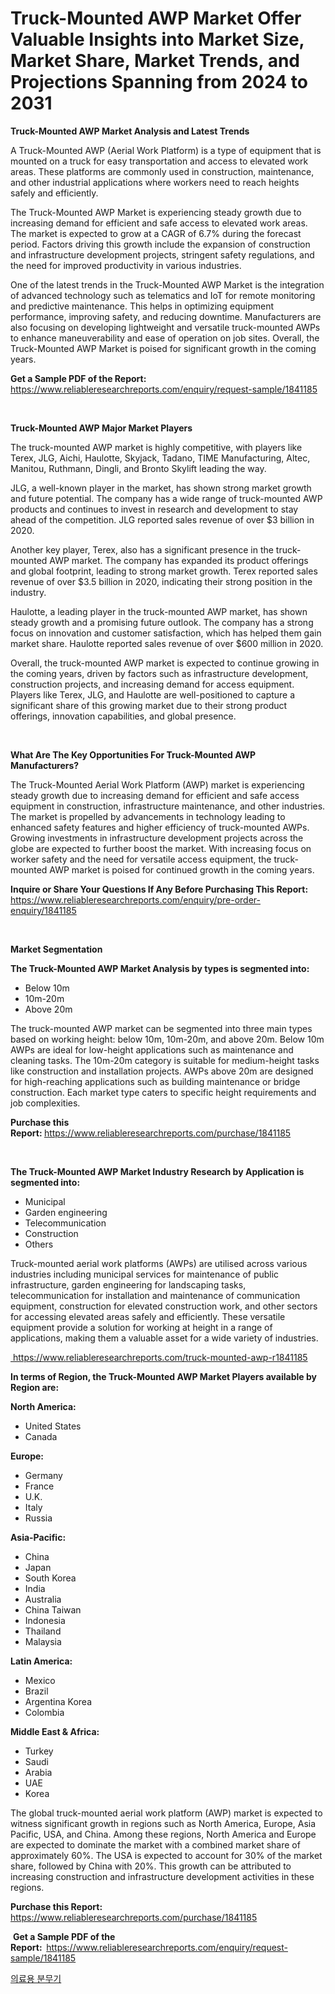 <p><h1>Truck-Mounted AWP Market Offer Valuable Insights into Market Size, Market Share, Market Trends, and Projections Spanning from 2024 to 2031</h1></p><p><strong>Truck-Mounted AWP Market Analysis and Latest Trends</strong></p>
<p><p>A Truck-Mounted AWP (Aerial Work Platform) is a type of equipment that is mounted on a truck for easy transportation and access to elevated work areas. These platforms are commonly used in construction, maintenance, and other industrial applications where workers need to reach heights safely and efficiently.</p><p>The Truck-Mounted AWP Market is experiencing steady growth due to increasing demand for efficient and safe access to elevated work areas. The market is expected to grow at a CAGR of 6.7% during the forecast period. Factors driving this growth include the expansion of construction and infrastructure development projects, stringent safety regulations, and the need for improved productivity in various industries.</p><p>One of the latest trends in the Truck-Mounted AWP Market is the integration of advanced technology such as telematics and IoT for remote monitoring and predictive maintenance. This helps in optimizing equipment performance, improving safety, and reducing downtime. Manufacturers are also focusing on developing lightweight and versatile truck-mounted AWPs to enhance maneuverability and ease of operation on job sites. Overall, the Truck-Mounted AWP Market is poised for significant growth in the coming years.</p></p>
<p><strong>Get a Sample PDF of the Report:&nbsp;</strong> <a href="https://www.reliableresearchreports.com/enquiry/request-sample/1841185">https://www.reliableresearchreports.com/enquiry/request-sample/1841185</a></p>
<p>&nbsp;</p>
<p><strong>Truck-Mounted AWP Major Market Players</strong></p>
<p><p>The truck-mounted AWP market is highly competitive, with players like Terex, JLG, Aichi, Haulotte, Skyjack, Tadano, TIME Manufacturing, Altec, Manitou, Ruthmann, Dingli, and Bronto Skylift leading the way. </p><p>JLG, a well-known player in the market, has shown strong market growth and future potential. The company has a wide range of truck-mounted AWP products and continues to invest in research and development to stay ahead of the competition. JLG reported sales revenue of over $3 billion in 2020.</p><p>Another key player, Terex, also has a significant presence in the truck-mounted AWP market. The company has expanded its product offerings and global footprint, leading to strong market growth. Terex reported sales revenue of over $3.5 billion in 2020, indicating their strong position in the industry.</p><p>Haulotte, a leading player in the truck-mounted AWP market, has shown steady growth and a promising future outlook. The company has a strong focus on innovation and customer satisfaction, which has helped them gain market share. Haulotte reported sales revenue of over $600 million in 2020.</p><p>Overall, the truck-mounted AWP market is expected to continue growing in the coming years, driven by factors such as infrastructure development, construction projects, and increasing demand for access equipment. Players like Terex, JLG, and Haulotte are well-positioned to capture a significant share of this growing market due to their strong product offerings, innovation capabilities, and global presence.</p></p>
<p>&nbsp;</p>
<p><strong>What Are The Key Opportunities For Truck-Mounted AWP Manufacturers?</strong></p>
<p><p>The Truck-Mounted Aerial Work Platform (AWP) market is experiencing steady growth due to increasing demand for efficient and safe access equipment in construction, infrastructure maintenance, and other industries. The market is propelled by advancements in technology leading to enhanced safety features and higher efficiency of truck-mounted AWPs. Growing investments in infrastructure development projects across the globe are expected to further boost the market. With increasing focus on worker safety and the need for versatile access equipment, the truck-mounted AWP market is poised for continued growth in the coming years.</p></p>
<p><strong>Inquire or Share Your Questions If Any Before Purchasing This Report:</strong> <a href="https://www.reliableresearchreports.com/enquiry/pre-order-enquiry/1841185">https://www.reliableresearchreports.com/enquiry/pre-order-enquiry/1841185</a></p>
<p>&nbsp;</p>
<p><strong>Market Segmentation</strong></p>
<p><strong>The Truck-Mounted AWP Market Analysis by types is segmented into:</strong></p>
<p><ul><li>Below 10m</li><li>10m-20m</li><li>Above 20m</li></ul></p>
<p><p>The truck-mounted AWP market can be segmented into three main types based on working height: below 10m, 10m-20m, and above 20m. Below 10m AWPs are ideal for low-height applications such as maintenance and cleaning tasks. The 10m-20m category is suitable for medium-height tasks like construction and installation projects. AWPs above 20m are designed for high-reaching applications such as building maintenance or bridge construction. Each market type caters to specific height requirements and job complexities.</p></p>
<p><strong>Purchase this Report:&nbsp;</strong><a href="https://www.reliableresearchreports.com/purchase/1841185">https://www.reliableresearchreports.com/purchase/1841185</a></p>
<p>&nbsp;</p>
<p><strong>The Truck-Mounted AWP Market Industry Research by Application is segmented into:</strong></p>
<p><ul><li>Municipal</li><li>Garden engineering</li><li>Telecommunication</li><li>Construction</li><li>Others</li></ul></p>
<p><p>Truck-mounted aerial work platforms (AWPs) are utilised across various industries including municipal services for maintenance of public infrastructure, garden engineering for landscaping tasks, telecommunication for installation and maintenance of communication equipment, construction for elevated construction work, and other sectors for accessing elevated areas safely and efficiently. These versatile equipment provide a solution for working at height in a range of applications, making them a valuable asset for a wide variety of industries.</p></p>
<p><a href="https://www.reliableresearchreports.com/truck-mounted-awp-r1841185">&nbsp;https://www.reliableresearchreports.com/truck-mounted-awp-r1841185</a></p>
<p><strong>In terms of Region, the Truck-Mounted AWP Market Players available by Region are:</strong></p>
<p>
    <p> <strong> North America: </strong>
        <ul>
            <li>United States</li>
            <li>Canada</li>
        </ul>
        </p> 
    <p> <strong> Europe: </strong>
        <ul>
            <li>Germany</li>
            <li>France</li>
            <li>U.K.</li>
            <li>Italy</li>
            <li>Russia</li>
        </ul>
        </p> 
    <p> <strong> Asia-Pacific: </strong>
        <ul>
            <li>China</li>
            <li>Japan</li>
            <li>South Korea</li>
            <li>India</li>
            <li>Australia</li>
            <li>China Taiwan</li>
            <li>Indonesia</li>
            <li>Thailand</li>
            <li>Malaysia</li>
        </ul>
        </p> 
    <p> <strong> Latin America: </strong>
        <ul>
            <li>Mexico</li>
            <li>Brazil</li>
            <li>Argentina Korea</li>
            <li>Colombia</li>
        </ul>
        </p> 
    <p> <strong> Middle East & Africa: </strong>
        <ul>
            <li>Turkey</li>
            <li>Saudi</li>
            <li>Arabia</li>
            <li>UAE</li>
            <li>Korea</li>
        </ul>
    </p>
    </p>
<p><p>The global truck-mounted aerial work platform (AWP) market is expected to witness significant growth in regions such as North America, Europe, Asia Pacific, USA, and China. Among these regions, North America and Europe are expected to dominate the market with a combined market share of approximately 60%. The USA is expected to account for 30% of the market share, followed by China with 20%. This growth can be attributed to increasing construction and infrastructure development activities in these regions.</p></p>
<p><strong>Purchase this Report: </strong><a href="https://www.reliableresearchreports.com/purchase/1841185">https://www.reliableresearchreports.com/purchase/1841185</a></p>
<p>&nbsp;<strong>Get a Sample PDF of the Report:&nbsp;&nbsp;</strong><a href="https://www.reliableresearchreports.com/enquiry/request-sample/1841185">https://www.reliableresearchreports.com/enquiry/request-sample/1841185</a></p>
<p><strong></strong></p>
<p><p><a href="https://medium.com/@minimini78678/%EC%9D%98%EB%A3%8C-%EB%84%A4%EB%B7%B8%EB%9D%BC%EC%9D%B4%EC%A0%80-%EC%8B%9C%EC%9E%A5-%EC%9C%A0%ED%98%95-%EC%9D%91%EC%9A%A9-%EB%B0%8F-%EC%A7%80%EB%A6%AC%EB%B3%84-%EC%A2%85%ED%95%A9-%ED%8F%89%EA%B0%80-17e765ab50ac">의료용 분무기</a></p></p>